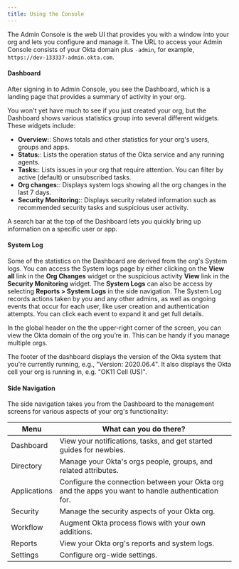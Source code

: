 ```yaml
---
title: Using the Console
---
```


The Admin Console is the web UI that provides you with a window into your org and lets you configure and manage it. The URL to access your Admin Console consists of your Okta domain plus `-admin`, for example, `https://dev-133337-admin.okta.com`.

#### Dashboard

After signing in to Admin Console, you see the Dashboard, which is a landing page that provides a summary of activity in your org.

You won't yet have much to see if you just created your org, but the Dashboard shows various statistics group into several different widgets. These widgets include:

- **Overview:**: Shows totals and other statistics for your org's users, groups and apps.
- **Status:**: Lists the operation status of the Okta service and any running agents.
- **Tasks:**: Lists issues in your org that require attention. You can filter by active (default) or unsubscribed tasks.
- **Org changes:**: Displays system logs showing all the org changes in the last 7 days.
- **Security Monitoring:**: Displays security related information such as recommended security tasks and suspicious user activity.

A search bar at the top of the Dashboard lets you quickly bring up information on a specific user or app.

#### System Log

Some of the statistics on the Dashboard are derived from the org's System logs. You can access the System logs page by either clicking on the  **View all** link in the **Org Changes** widget or the suspicious activity **View** link in the **Security Monitoring** widget. The **System Logs** can also be access by selecting **Reports > System Logs** in the side navigation. The System Log records actions taken by you and any other admins, as well as ongoing events that occur for each user, like user creation and authentication attempts. You can click each event to expand it and get full details.

In the global header on the the upper-right corner of the screen, you can view the Okta domain of the org you’re in. This can be handy if you manage multiple orgs.

The footer of the dashboard displays the version of the Okta system that you're currently running, e.g., "Version: 2020.06.4". It also displays the Okta cell your org is running in, e.g. "OK11 Cell (US)".

#### Side Navigation

The side navigation takes you from the Dashboard to the management screens for various aspects of your org's functionality:

| Menu          | What can you do there?                                                                             |
|---------------|----------------------------------------------------------------------------------------------------|
| Dashboard     | View your notifications, tasks, and get started guides for newbies.                                |
| Directory     | Manage your Okta's orgs people, groups, and related attributes.                                    |
| Applications  | Configure the connection between your Okta org and the apps you want to handle authentication for. |
| Security      | Manage the security aspects of your Okta org.                                                      |
| Workflow      | Augment Okta process flows with your own additions.                                                |
| Reports       | View your Okta org's reports and system logs.                                                      |
| Settings      | Configure org-wide settings.                                                                       |

<NextSectionLink/>
